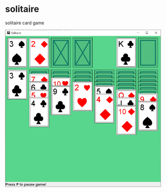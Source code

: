 # solitaire
solitaire card game

![screen_shot](https://github.com/chobocho/solitaire/blob/master/doc/screen_shot.png)
